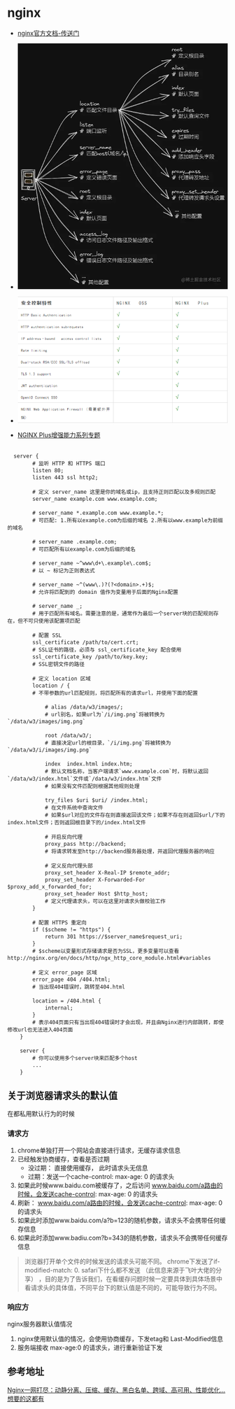# nginx


- [nginx官方文档-传送门](https://nginx.org/en/docs/)

- ![nginx](/study/imgs/nginx.webp)

- ![nginx](/study/imgs/nginxplus.png)

- [NGINX Plus增强能力系列专题](https://mp.weixin.qq.com/mp/appmsgalbum?__biz=MzUzMzk5Njc4NQ==&action=getalbum&album_id=1486464352936394755&scene=173&from_msgid=2247485266&from_itemidx=2&count=3&nolastread=1#wechat_redirect)

```nginx

  server {
        # 监听 HTTP 和 HTTPS 端口
        listen 80;
        listen 443 ssl http2;

        # 定义 server_name 这里是你的域名或ip，且支持正则匹配以及多规则匹配
        server_name example.com www.example.com;

        # server_name *.example.com www.example.*;
        # 可匹配: 1.所有以example.com为后缀的域名 2.所有以www.example为前缀的域名

        # server_name .example.com;
        # 可匹配所有以example.com为后缀的域名

        # server_name ~^www\d+\.example\.com$;
        # 以 ~ 标记为正则表达式

        # server_name ~^(www\.)?(?<domain>.+)$;
        # 允许将匹配到的 domain 值作为变量用于后面的Nginx配置

        # server_name _;
        # 用于匹配所有域名。需要注意的是，通常作为最后一个server块的匹配规则存在，但不可只使用该配置项匹配

        # 配置 SSL
        ssl_certificate /path/to/cert.crt;
        # SSL证书的路径，必须与 ssl_certificate_key 配合使用
        ssl_certificate_key /path/to/key.key;
        # SSL密钥文件的路径

        # 定义 location 区域
        location / {
        # 不带参数的url匹配规则，将匹配所有的请求url，并使用下面的配置

            # alias /data/w3/images/;
            # url别名，如果url为`/i/img.png`将被转换为`/data/w3/images/img.png`

            root /data/w3/;
            # 直接决定url的根目录，`/i/img.png`将被转换为`/data/w3/i/images/img.png`

            index  index.html index.htm;
            # 默认文档名称，当客户端请求`www.example.com`时，将默认返回`/data/w3/index.html`文件或`/data/w3/index.htm`文件
            # 如果没有文件匹配则根据其他规则处理

            try_files $uri $uri/ /index.html;
            # 在文件系统中查询文件
            # 如果$url对应的文件存在则直接返回该文件；如果不存在则返回$url/下的index.html文件；否则返回根目录下的/index.html文件

            # 开启反向代理
            proxy_pass http://backend;
            # 将请求转发至http://backend服务器处理，并返回代理服务器的响应

            # 定义反向代理头部
            proxy_set_header X-Real-IP $remote_addr;
            proxy_set_header X-Forwarded-For $proxy_add_x_forwarded_for;
            proxy_set_header Host $http_host;
            # 定义代理请求头，可以在这里对请求头做校验工作
        }

        # 配置 HTTPS 重定向
        if ($scheme != "https") {
            return 301 https://$server_name$request_uri;
        }
        # $scheme以变量形式存储请求是否为SSL，更多变量可以查看 http://nginx.org/en/docs/http/ngx_http_core_module.html#variables

        # 定义 error_page 区域
        error_page 404 /404.html;
        # 当出现404错误时，跳转至404.html

        location = /404.html {
            internal;
        }
        # 表示404页面只有当出现404错误时才会出现，并且由Nginx进行内部跳转，即使修改url也无法进入404页面
    }

    server {
        # 你可以使用多个server块来匹配多个host
        ...
    }

```

## 关于浏览器请求头的默认值

在都私用默认行为的时候
### 请求方

1. chrome单独打开一个网站会直接进行请求，无缓存请求信息
2. 已经触发协商缓存，查看是否过期
    - 没过期： 直接使用缓存， 此时请求头无信息
    - 过期：发送一个cache-control: max-age: 0 的请求头
3. 如果此时候www.baidu.com被缓存了，之后访问 www.baidu.com/a路由的时候，会发送cache-control: max-age: 0 的请求头
4. 刷新：  www.baidu.com/a路由的时候，会发送cache-control: max-age: 0 的请求头
5. 如果此时添加www.baidu.com/a?b=123的随机参数，请求头不会携带任何缓存信息
6. 如果此时添加www.badiu.com?b=343的随机参数，请求头不会携带任何缓存信息

> 浏览器打开单个文件的时候发送的请求头可能不同。 chrome下发送了if-modified-match: 0. safari下什么都不发送 （此信息来源于飞叶大佬的分享） ，目的是为了告诉我们，在看缓存问题时候一定要具体到具体场景中看请求头的具体值，不同平台下的默认值是不同的，可能导致行为不同。

### 响应方
nginx服务器默认值情况

1. nginx使用默认值的情况，会使用协商缓存，下发etag和 Last-Modified信息
2. 服务端接收 max-age:0 的请求头，进行重新验证下发

## 参考地址

[Nginx一网打尽：动静分离、压缩、缓存、黑白名单、跨域、高可用、性能优化...想要的这都有](https://juejin.cn/post/7112826654291918855#heading-15)